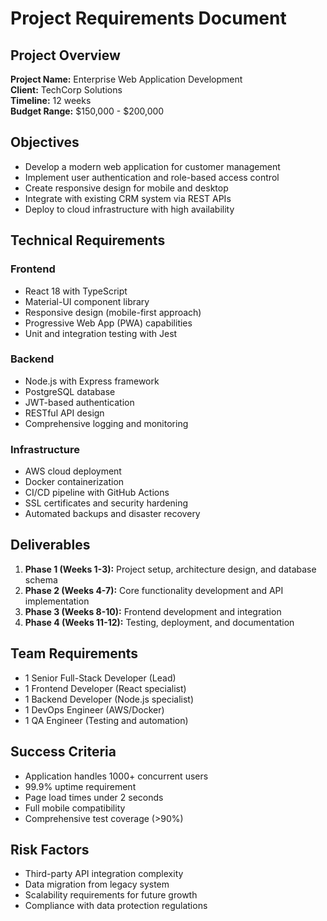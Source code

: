# Project Requirements Document

## Project Overview
**Project Name:** Enterprise Web Application Development  
**Client:** TechCorp Solutions  
**Timeline:** 12 weeks  
**Budget Range:** $150,000 - $200,000

## Objectives
- Develop a modern web application for customer management
- Implement user authentication and role-based access control
- Create responsive design for mobile and desktop
- Integrate with existing CRM system via REST APIs
- Deploy to cloud infrastructure with high availability

## Technical Requirements

### Frontend
- React 18 with TypeScript
- Material-UI component library
- Responsive design (mobile-first approach)
- Progressive Web App (PWA) capabilities
- Unit and integration testing with Jest

### Backend
- Node.js with Express framework
- PostgreSQL database
- JWT-based authentication
- RESTful API design
- Comprehensive logging and monitoring

### Infrastructure
- AWS cloud deployment
- Docker containerization
- CI/CD pipeline with GitHub Actions
- SSL certificates and security hardening
- Automated backups and disaster recovery

## Deliverables
1. **Phase 1 (Weeks 1-3):** Project setup, architecture design, and database schema
2. **Phase 2 (Weeks 4-7):** Core functionality development and API implementation
3. **Phase 3 (Weeks 8-10):** Frontend development and integration
4. **Phase 4 (Weeks 11-12):** Testing, deployment, and documentation

## Team Requirements
- 1 Senior Full-Stack Developer (Lead)
- 1 Frontend Developer (React specialist)
- 1 Backend Developer (Node.js specialist)
- 1 DevOps Engineer (AWS/Docker)
- 1 QA Engineer (Testing and automation)

## Success Criteria
- Application handles 1000+ concurrent users
- 99.9% uptime requirement
- Page load times under 2 seconds
- Full mobile compatibility
- Comprehensive test coverage (>90%)

## Risk Factors
- Third-party API integration complexity
- Data migration from legacy system
- Scalability requirements for future growth
- Compliance with data protection regulations
